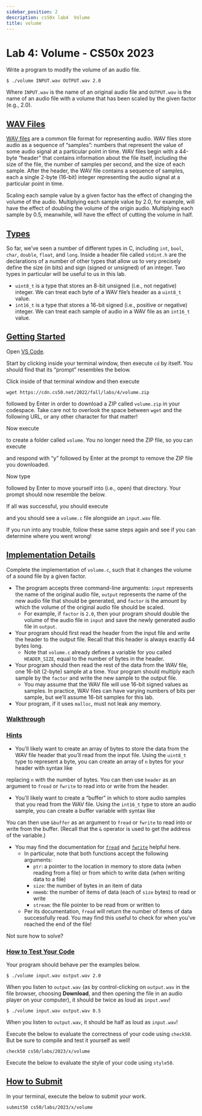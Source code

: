 ```yaml
---
sidebar_position: 2
description: cs50x lab4  Volume
title: volume
---
```

# Lab 4: Volume - CS50x 2023

Write a program to modify the volume of an audio file.

```
$ ./volume INPUT.wav OUTPUT.wav 2.0

```

Where `INPUT.wav` is the name of an original audio file and `OUTPUT.wav` is the name of an audio file with a volume that has been scaled by the given factor (e.g., 2.0).

## [WAV Files](#wav-files)

[WAV files](https://docs.fileformat.com/audio/wav/) are a common file format for representing audio. WAV files store audio as a sequence of “samples”: numbers that represent the value of some audio signal at a particular point in time. WAV files begin with a 44-byte “header” that contains information about the file itself, including the size of the file, the number of samples per second, and the size of each sample. After the header, the WAV file contains a sequence of samples, each a single 2-byte (16-bit) integer representing the audio signal at a particular point in time.

Scaling each sample value by a given factor has the effect of changing the volume of the audio. Multiplying each sample value by 2.0, for example, will have the effect of doubling the volume of the origin audio. Multiplying each sample by 0.5, meanwhile, will have the effect of cutting the volume in half.

## [Types](#types)

So far, we’ve seen a number of different types in C, including `int`, `bool`, `char`, `double`, `float`, and `long`. Inside a header file called `stdint.h` are the declarations of a number of other types that allow us to very precisely define the size (in bits) and sign (signed or unsigned) of an integer. Two types in particular will be useful to us in this lab.

-   `uint8_t` is a type that stores an 8-bit unsigned (i.e., not negative) integer. We can treat each byte of a WAV file’s header as a `uint8_t` value.
-   `int16_t` is a type that stores a 16-bit signed (i.e., positive or negative) integer. We can treat each sample of audio in a WAV file as an `int16_t` value.

## [Getting Started](#getting-started)

Open [VS Code](https://cs50.dev/).

Start by clicking inside your terminal window, then execute `cd` by itself. You should find that its “prompt” resembles the below.

Click inside of that terminal window and then execute

```
wget https://cdn.cs50.net/2022/fall/labs/4/volume.zip

```

followed by Enter in order to download a ZIP called `volume.zip` in your codespace. Take care not to overlook the space between `wget` and the following URL, or any other character for that matter!

Now execute

to create a folder called `volume`. You no longer need the ZIP file, so you can execute

and respond with “y” followed by Enter at the prompt to remove the ZIP file you downloaded.

Now type

followed by Enter to move yourself into (i.e., open) that directory. Your prompt should now resemble the below.

If all was successful, you should execute

and you should see a `volume.c` file alongside an `input.wav` file.

If you run into any trouble, follow these same steps again and see if you can determine where you went wrong!

## [Implementation Details](#implementation-details)

Complete the implementation of `volume.c`, such that it changes the volume of a sound file by a given factor.

-   The program accepts three command-line arguments: `input` represents the name of the original audio file, `output` represents the name of the new audio file that should be generated, and `factor` is the amount by which the volume of the original audio file should be scaled.
    -   For example, if `factor` is `2.0`, then your program should double the volume of the audio file in `input` and save the newly generated audio file in `output`.
-   Your program should first read the header from the input file and write the header to the output file. Recall that this header is always exactly 44 bytes long.
    -   Note that `volume.c` already defines a variable for you called `HEADER_SIZE`, equal to the number of bytes in the header.
-   Your program should then read the rest of the data from the WAV file, one 16-bit (2-byte) sample at a time. Your program should multiply each sample by the `factor` and write the new sample to the output file.
    -   You may assume that the WAV file will use 16-bit signed values as samples. In practice, WAV files can have varying numbers of bits per sample, but we’ll assume 16-bit samples for this lab.
-   Your program, if it uses `malloc`, must not leak any memory.

### [Walkthrough](#walkthrough)

### [Hints](#hints)

-   You’ll likely want to create an array of bytes to store the data from the WAV file header that you’ll read from the input file. Using the `uint8_t` type to represent a byte, you can create an array of `n` bytes for your header with syntax like

replacing `n` with the number of bytes. You can then use `header` as an argument to `fread` or `fwrite` to read into or write from the header.

-   You’ll likely want to create a “buffer” in which to store audio samples that you read from the WAV file. Using the `int16_t` type to store an audio sample, you can create a buffer variable with syntax like

You can then use `&buffer` as an argument to `fread` or `fwrite` to read into or write from the buffer. (Recall that the `&` operator is used to get the address of the variable.)

-   You may find the documentation for [`fread`](https://man.cs50.io/3/fread) and [`fwrite`](https://man.cs50.io/3/fwrite) helpful here.
    -   In particular, note that both functions accept the following arguments:
        -   `ptr`: a pointer to the location in memory to store data (when reading from a file) or from which to write data (when writing data to a file)
        -   `size`: the number of bytes in an item of data
        -   `nmemb`: the number of items of data (each of `size` bytes) to read or write
        -   `stream`: the file pointer to be read from or written to
    -   Per its documentation, `fread` will return the number of items of data successfully read. You may find this useful to check for when you’ve reached the end of the file!

Not sure how to solve?

### [How to Test Your Code](#how-to-test-your-code)

Your program should behave per the examples below.

```
$ ./volume input.wav output.wav 2.0

```

When you listen to `output.wav` (as by control-clicking on `output.wav` in the file browser, choosing **Download**, and then opening the file in an audio player on your computer), it should be twice as loud as `input.wav`!

```
$ ./volume input.wav output.wav 0.5

```

When you listen to `output.wav`, it should be half as loud as `input.wav`!

Execute the below to evaluate the correctness of your code using `check50`. But be sure to compile and test it yourself as well!

```
check50 cs50/labs/2023/x/volume

```

Execute the below to evaluate the style of your code using `style50`.

## [How to Submit](#how-to-submit)

In your terminal, execute the below to submit your work.

```
submit50 cs50/labs/2023/x/volume

```